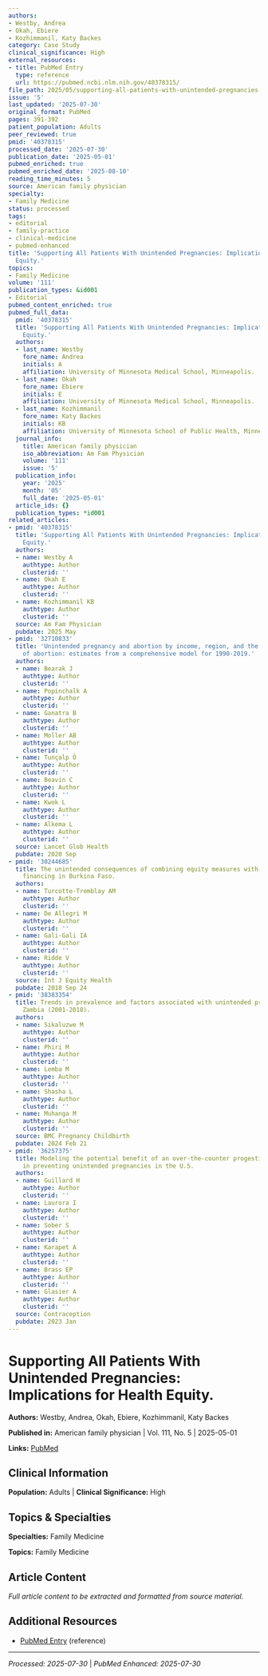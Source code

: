 ```yaml
---
authors:
- Westby, Andrea
- Okah, Ebiere
- Kozhimmanil, Katy Backes
category: Case Study
clinical_significance: High
external_resources:
- title: PubMed Entry
  type: reference
  url: https://pubmed.ncbi.nlm.nih.gov/40378315/
file_path: 2025/05/supporting-all-patients-with-unintended-pregnancies-implicat.md
issue: '5'
last_updated: '2025-07-30'
original_format: PubMed
pages: 391-392
patient_population: Adults
peer_reviewed: true
pmid: '40378315'
processed_date: '2025-07-30'
publication_date: '2025-05-01'
pubmed_enriched: true
pubmed_enriched_date: '2025-08-10'
reading_time_minutes: 5
source: American family physician
specialty:
- Family Medicine
status: processed
tags:
- editorial
- family-practice
- clinical-medicine
- pubmed-enhanced
title: 'Supporting All Patients With Unintended Pregnancies: Implications for Health
  Equity.'
topics:
- Family Medicine
volume: '111'
publication_types: &id001
- Editorial
pubmed_content_enriched: true
pubmed_full_data:
  pmid: '40378315'
  title: 'Supporting All Patients With Unintended Pregnancies: Implications for Health
    Equity.'
  authors:
  - last_name: Westby
    fore_name: Andrea
    initials: A
    affiliation: University of Minnesota Medical School, Minneapolis.
  - last_name: Okah
    fore_name: Ebiere
    initials: E
    affiliation: University of Minnesota Medical School, Minneapolis.
  - last_name: Kozhimmanil
    fore_name: Katy Backes
    initials: KB
    affiliation: University of Minnesota School of Public Health, Minneapolis.
  journal_info:
    title: American family physician
    iso_abbreviation: Am Fam Physician
    volume: '111'
    issue: '5'
  publication_info:
    year: '2025'
    month: '05'
    full_date: '2025-05-01'
  article_ids: {}
  publication_types: *id001
related_articles:
- pmid: '40378315'
  title: 'Supporting All Patients With Unintended Pregnancies: Implications for Health
    Equity.'
  authors:
  - name: Westby A
    authtype: Author
    clusterid: ''
  - name: Okah E
    authtype: Author
    clusterid: ''
  - name: Kozhimmanil KB
    authtype: Author
    clusterid: ''
  source: Am Fam Physician
  pubdate: 2025 May
- pmid: '32710833'
  title: 'Unintended pregnancy and abortion by income, region, and the legal status
    of abortion: estimates from a comprehensive model for 1990-2019.'
  authors:
  - name: Bearak J
    authtype: Author
    clusterid: ''
  - name: Popinchalk A
    authtype: Author
    clusterid: ''
  - name: Ganatra B
    authtype: Author
    clusterid: ''
  - name: Moller AB
    authtype: Author
    clusterid: ''
  - name: Tunçalp Ö
    authtype: Author
    clusterid: ''
  - name: Beavin C
    authtype: Author
    clusterid: ''
  - name: Kwok L
    authtype: Author
    clusterid: ''
  - name: Alkema L
    authtype: Author
    clusterid: ''
  source: Lancet Glob Health
  pubdate: 2020 Sep
- pmid: '30244685'
  title: The unintended consequences of combining equity measures with performance-based
    financing in Burkina Faso.
  authors:
  - name: Turcotte-Tremblay AM
    authtype: Author
    clusterid: ''
  - name: De Allegri M
    authtype: Author
    clusterid: ''
  - name: Gali-Gali IA
    authtype: Author
    clusterid: ''
  - name: Ridde V
    authtype: Author
    clusterid: ''
  source: Int J Equity Health
  pubdate: 2018 Sep 24
- pmid: '38383354'
  title: Trends in prevalence and factors associated with unintended pregnancies in
    Zambia (2001-2018).
  authors:
  - name: Sikaluzwe M
    authtype: Author
    clusterid: ''
  - name: Phiri M
    authtype: Author
    clusterid: ''
  - name: Lemba M
    authtype: Author
    clusterid: ''
  - name: Shasha L
    authtype: Author
    clusterid: ''
  - name: Muhanga M
    authtype: Author
    clusterid: ''
  source: BMC Pregnancy Childbirth
  pubdate: 2024 Feb 21
- pmid: '36257375'
  title: Modeling the potential benefit of an over-the-counter progestin-only pill
    in preventing unintended pregnancies in the U.S.
  authors:
  - name: Guillard H
    authtype: Author
    clusterid: ''
  - name: Laurora I
    authtype: Author
    clusterid: ''
  - name: Sober S
    authtype: Author
    clusterid: ''
  - name: Karapet A
    authtype: Author
    clusterid: ''
  - name: Brass EP
    authtype: Author
    clusterid: ''
  - name: Glasier A
    authtype: Author
    clusterid: ''
  source: Contraception
  pubdate: 2023 Jan
---
```


# Supporting All Patients With Unintended Pregnancies: Implications for Health Equity.

**Authors:** Westby, Andrea, Okah, Ebiere, Kozhimmanil, Katy Backes

**Published in:** American family physician | Vol. 111, No. 5 | 2025-05-01

**Links:** [PubMed](https://pubmed.ncbi.nlm.nih.gov/40378315/)

## Clinical Information

**Population:** Adults | **Clinical Significance:** High

## Topics & Specialties

**Specialties:** Family Medicine

**Topics:** Family Medicine

## Article Content

*Full article content to be extracted and formatted from source material.*

## Additional Resources

- [PubMed Entry](https://pubmed.ncbi.nlm.nih.gov/40378315/) (reference)

---

*Processed: 2025-07-30* | *PubMed Enhanced: 2025-07-30*
